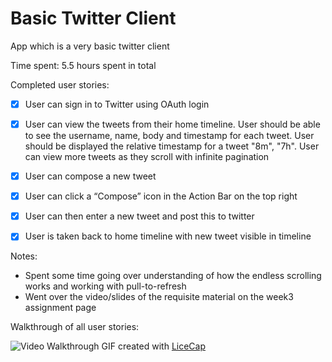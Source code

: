 Basic Twitter Client
====================

App which is a very basic twitter client

Time spent: 5.5 hours spent in total

Completed user stories:

 * [x] User can sign in to Twitter using OAuth login
 * [x] User can view the tweets from their home timeline. 
 	    User should be able to see the username, name, body and timestamp for each tweet.
 	    User should be displayed the relative timestamp for a tweet "8m", "7h". 
 	    User can view more tweets as they scroll with infinite pagination
 	    
 * [x] User can compose a new tweet
 * [x] User can click a “Compose” icon in the Action Bar on the top right
 * [x] User can then enter a new tweet and post this to twitter
 * [x] User is taken back to home timeline with new tweet visible in timeline
 
Notes:

* Spent some time going over understanding of how the endless scrolling works and working with pull-to-refresh
* Went over the video/slides of the requisite material on the week3 assignment page

Walkthrough of all user stories:

![Video Walkthrough](twitter_client.gif)
GIF created with [LiceCap](http://www.cockos.com/licecap/)
